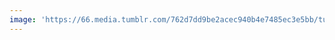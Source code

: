 ```yaml
---
image: 'https://66.media.tumblr.com/762d7dd9be2acec940b4e7485ec3e5bb/tumblr_of4vcxsAJq1tbdx3so1_1280.jpg'
---
```

